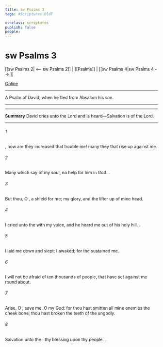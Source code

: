 ```yaml
---
title: sw Psalms 3
tags: #Scriptures\OldT

cssclass: scriptures
publish: false
people:
---
```


# sw Psalms 3
[[sw Psalms 2| <-- sw Psalms 2]] | [[Psalms]] | [[sw Psalms 4|sw Psalms 4 --> ]]

[Online](https://churchofjesuschrist.org/study/scriptures/ot/ps/3?lang=eng)

---
A Psalm of David, when he fled from Absalom his son.

---

---
__Summary__
David cries unto the Lord and is heard—Salvation is of the Lord.

---
###### 1 
, how are they increased that trouble me! many  they that rise up against me.

###### 2 
Many  which say of my soul,  no help for him in God. .

###### 3 
But thou, O ,  a shield for me; my glory, and the lifter up of mine head.

###### 4 
I cried unto the  with my voice, and he heard me out of his holy hill. .

###### 5 
I laid me down and slept; I awaked; for the  sustained me.

###### 6 
I will not be afraid of ten thousands of people, that have set  against me round about.

###### 7 
Arise, O ; save me, O my God: for thou hast smitten all mine enemies  the cheek bone; thou hast broken the teeth of the ungodly.

###### 8 
Salvation  unto the : thy blessing  upon thy people. .

